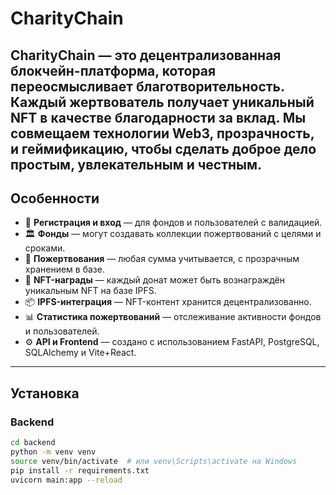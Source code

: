 # CharityChain

**CharityChain** — это децентрализованная блокчейн-платформа, которая переосмысливает благотворительность. Каждый жертвователь получает уникальный NFT в качестве благодарности за вклад. Мы совмещаем технологии Web3, прозрачность, и геймификацию, чтобы сделать доброе дело простым, увлекательным и честным.
---

## Особенности

- 🔐 **Регистрация и вход** — для фондов и пользователей с валидацией.
- 🏛️ **Фонды** — могут создавать коллекции пожертвований с целями и сроками.
- 🤝 **Пожертвования** — любая сумма учитывается, с прозрачным хранением в базе.
- 🎁 **NFT-награды** — каждый донат может быть вознаграждён уникальным NFT на базе IPFS.
- 📦 **IPFS-интеграция** — NFT-контент хранится децентрализованно.
- 📊 **Статистика пожертвований** — отслеживание активности фондов и пользователей.
- ⚙️ **API и Frontend** — создано с использованием FastAPI, PostgreSQL, SQLAlchemy и Vite+React.

---

## Установка

### Backend

```bash
cd backend
python -m venv venv
source venv/bin/activate  # или venv\Scripts\activate на Windows
pip install -r requirements.txt
uvicorn main:app --reload
